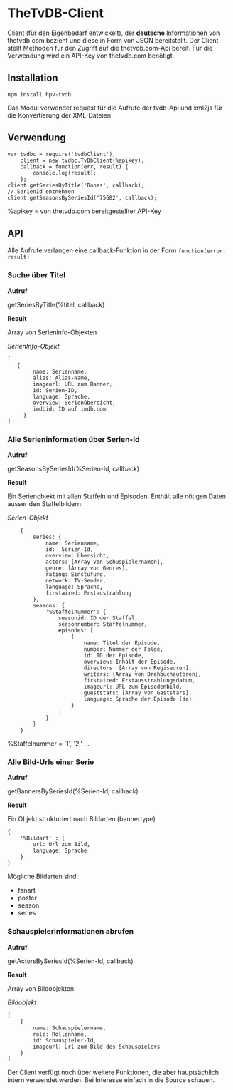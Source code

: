 # TheTvDB-Client  

Client (für den Eigenbedarf entwickelt), der **deutsche** Informationen von thetvdb.com bezieht und diese in Form von JSON bereitstellt.
Der Client stellt Methoden für den Zugriff auf die thetvdb.com-Api bereit. Für die Verwendung wird ein API-Key von thetvdb.com benötigt.

## Installation
	
	npm install hpv-tvdb

Das Modul verwendet request für die Aufrufe der tvdb-Api und xml2js für die Konvertierung der XML-Dateien

## Verwendung

	var tvdbc = require('tvdbClient'),
	    client = new tvdbc.TvDbClient(%apikey),
	    callback = function(err, result) {
		    console.log(result);
	    };
	client.getSeriesByTitle('Bones', callback); 
	// SerienId entnehmen
	client.getSeasonsBySeriesId('75682', callback);
	
%apikey = von thetvdb.com bereitgestellter API-Key

## API

Alle Aufrufe verlangen eine callback-Funktion in der Form 
`function(error, result)`

### Suche über Titel 

**Aufruf** 

getSeriesByTitle(%titel, callback)  
	
**Result** 

Array von Serieninfo-Objekten

*SerienInfo-Objekt*
     
	[ 
	   {
			name: Serienname,
			alias: Alias-Name,
			imageurl: URL zum Banner,
			id: Serien-ID,
			language: Sprache,
			overview: Serienübersicht,
			imdbid: ID auf imdb.com
	     }      
	]
### Alle Serieninformation über Serien-Id

**Aufruf** 

getSeasonsBySeriesId(%Serien-Id, callback)    

**Result** 

Ein Serienobjekt mit allen Staffeln und Episoden. Enthält alle nötigen Daten ausser den Staffelbildern. 

*Serien-Objekt* 

  	    {
	        series: {
		    	name: Serienname,
				id:  Serien-Id,
				overview: Übersicht,
				actors: [Array von Schuspielernamen],
				genre: [Array von Genres],
				rating: Einstufung,
				network: TV-Sender,
				language: Sprache,
				firstaired: Erstaustrahlung
	        },
			seasons: {
				'%Staffelnummer': {
					seasonid: ID der Staffel,
					seasonnumber: Staffelnummer,
					episodes: [
						{
							name: Titel der Episode,
							number: Nummer der Folge,
							id: ID der Episode,
							overview: Inhalt der Episode,
							directors: [Array von Regiseuren],
							writers: [Array von Drehbuchautoren],   
							firstaired: Erstausstrahlungsdatum,
							imageurl: URL zum Episodenbild, 
							gueststars: [Array von Gaststars],
							language: Sprache der Episode (de)
						}
					]
				}
			}
		}                   

%Staffelnummer = '1', '2,' ...
		
### Alle Bild-Urls einer Serie

**Aufruf**

getBannersBySeriesId(%Serien-Id, callback)

**Result**

Ein Objekt strukturiert nach Bildarten (bannertype)

	{
		'%Bildart' : {
			url: Url zum Bild, 
			language: Sprache
		}
	}          
	
Mögliche Bildarten sind: 

- fanart
- poster
- season
- series 

### Schauspielerinformationen abrufen

**Aufruf**

getActorsBySeriesId(%Serien-Id, callback)

**Result**

Array von Bildobjekten

*Bildobjekt*

	[
		{
			name: Schauspielername,
			role: Rollenname,
			id: Schauspieler-Id,
			imageurl: Url zum Bild des Schauspielers
		}
	]        
	
	
Der Client verfügt noch über weitere Funktionen, die aber hauptsächlich intern verwendet werden. Bei Interesse einfach in die Source schauen.